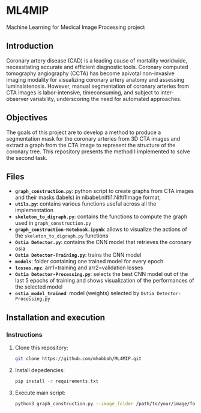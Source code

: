 # ML4MIP
Machine Learning for Medical Image Processing project

## Introduction
Coronary artery disease (CAD) is a leading cause of mortality worldwide, necessitating accurate and efficient diagnostic tools. Coronary computed tomography angiography (CCTA) has become apivotal non-invasive imaging modality for visualizing coronary artery anatomy and assessing luminalstenosis. However, manual segmentation of coronary arteries from CTA images is labor-intensive, timeconsuming, and subject to inter-observer variability, underscoring the need for automated approaches.

## Objectives
The goals of this project are to develop a method to produce a segmentation mask for the coronary arteries from 3D CTA images and extract a graph from the CTA image to represent the structure of the coronary tree. This repository presents the method I implemented to solve the second task.

## Files
- **`graph_construction.py`**: python script to create graphs from CTA images and their masks (labels) in nibabel.nifti1.Nifti1Image format,
- **`utils.py`**: contains various functions useful across all the implementation
- **`skeleton_to_digraph.py`**: contains the functions to compute the graph used in `graph_construction.py`
- **`graph_construction-Notebook.ipynb`**: allows to visualize the actions of the `skeleton_to_digraph.py` functions
- **`Ostia Detector.py`**: contains the CNN model that retrieves the coronary osia
- **`Ostia Detector-Training.py`**: trains the CNN model
- **`models`**: folder containing one trained model for every epoch
- **`losses.npz`**: arr1=training and arr2=validation losses 
- **`Ostia Detector-Processing.py`**: selects the best CNN model out of the last 5 epochs of training and shows visualization of the performances of the selected model
- **`ostia_model_trained`**: model (weights) selected by `Ostia Detector-Processing.py`

## Installation and execution
### Instructions
1. Clone this repository:
   ```bash
   git clone https://github.com/mhobbah/ML4MIP.git
   ```
2. Install depedencies:
   ```bash
   pip install -r requirements.txt
   ```
3. Execute main script:
   ```bash
   python3 graph_construction.py --image_folder /path/to/your/image/folder --label_folder /path/to/your/label/folder --graph_folder /path/to/your/graph/folder
   ```
